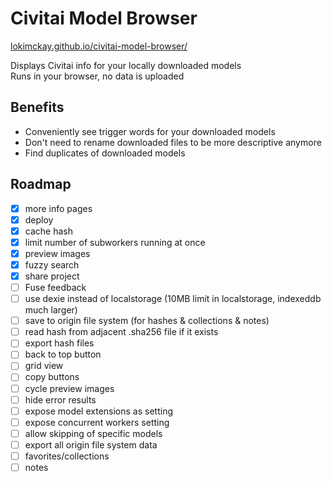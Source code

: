 # Civitai Model Browser

[lokimckay.github.io/civitai-model-browser/](https://lokimckay.github.io/civitai-model-browser/)

Displays Civitai info for your locally downloaded models  
Runs in your browser, no data is uploaded

## Benefits

- Conveniently see trigger words for your downloaded models
- Don't need to rename downloaded files to be more descriptive anymore
- Find duplicates of downloaded models

## Roadmap

- [x] more info pages
- [x] deploy
- [x] cache hash
- [x] limit number of subworkers running at once
- [x] preview images
- [x] fuzzy search
- [x] share project
- [ ] Fuse feedback
- [ ] use dexie instead of localstorage (10MB limit in localstorage, indexeddb much larger)
- [ ] save to origin file system (for hashes & collections & notes)
- [ ] read hash from adjacent .sha256 file if it exists
- [ ] export hash files
- [ ] back to top button
- [ ] grid view
- [ ] copy buttons
- [ ] cycle preview images
- [ ] hide error results
- [ ] expose model extensions as setting
- [ ] expose concurrent workers setting
- [ ] allow skipping of specific models
- [ ] export all origin file system data
- [ ] favorites/collections
- [ ] notes

